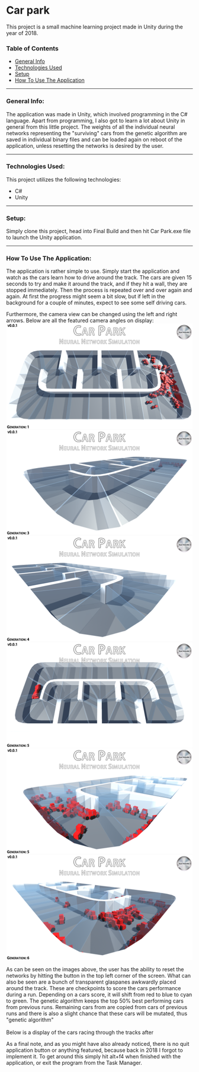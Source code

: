 # Car park
This project is a small machine learning project made in Unity during the year of 2018.
### Table of Contents
- [General Info](#general-info)
- [Technologies Used](#technologies-used)
- [Setup](#setup)
- [How To Use The Application](#how-to-use-the-application)

___

### General Info:
The application was made in Unity, which involved programming in the C# language. Apart from programming, I also got to learn a lot about Unity in general from this little project. The weights of all the individual neural networks representing the "surviving" cars from the genetic algorithm are saved in individual binary files and can be loaded again on reboot of the application, unless resetting the networks is desired by the user.

___

### Technologies Used:
This project utilizes the following technologies:
- C#
- Unity

___

### Setup:
Simply clone this project, head into Final Build and then hit Car Park.exe file to launch the Unity application.

___

### How To Use The Application:
The application is rather simple to use. Simply start the application and watch as the cars learn how to drive around the track. The cars are given 15 seconds to try 
and make it around the track, and if they hit a wall, they are stopped immediately. Then the process is repeated over and over again and again. At first the progress 
might seem a bit slow, but if left in the background for a couple of minutes, expect to see some self driving cars.

Furthermore, the camera view can be changed using the left and right arrows. Below are all the featured camera angles on display:
![Angle 1](https://github.com/Morshok/readme-images/blob/master/Car%20Park/angle1.png)<br>
![Angle 2](https://github.com/Morshok/readme-images/blob/master/Car%20Park/angle2.png)<br>
![Angle 3](https://github.com/Morshok/readme-images/blob/master/Car%20Park/angle3.png)<br>
![Angle 4](https://github.com/Morshok/readme-images/blob/master/Car%20Park/angle4.png)<br>
![Angle 5](https://github.com/Morshok/readme-images/blob/master/Car%20Park/angle5.png)<br>
![Angle 6](https://github.com/Morshok/readme-images/blob/master/Car%20Park/angle6.png)<br>

As can be seen on the images above, the user has the ability to reset the networks by hitting the button in the top left corner of the screen. What can also be seen are a bunch of transparent glaspanes awkwardly placed around the track. These are checkpoints to score the cars performance during a run. Depending on a cars score, it will shift from red to blue to cyan to green. The genetic algorithm keeps the top 50% best performing cars from previous runs. Remaining cars from are copied from cars of previous runs and there is also a slight chance that these cars will be mutated, thus "genetic algorithm"<br><br>
Below is a display of the cars racing through the tracks after 

As a final note, and as you might have also already noticed, there is no quit application button or anything featured, because back in 2018 I forgot to implement it. To get around this simply hit alt+f4 when finished with the application, or exit the program from the Task Manager.

